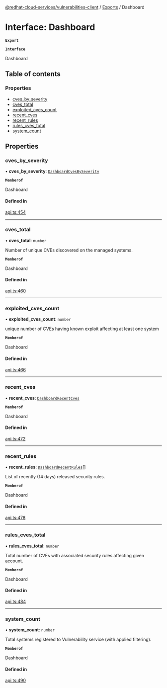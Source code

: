 [@redhat-cloud-services/vulnerabilities-client](../README.md) / [Exports](../modules.md) / Dashboard

# Interface: Dashboard

**`Export`**

**`Interface`**

Dashboard

## Table of contents

### Properties

- [cves\_by\_severity](Dashboard.md#cves_by_severity)
- [cves\_total](Dashboard.md#cves_total)
- [exploited\_cves\_count](Dashboard.md#exploited_cves_count)
- [recent\_cves](Dashboard.md#recent_cves)
- [recent\_rules](Dashboard.md#recent_rules)
- [rules\_cves\_total](Dashboard.md#rules_cves_total)
- [system\_count](Dashboard.md#system_count)

## Properties

### cves\_by\_severity

• **cves\_by\_severity**: [`DashboardCvesBySeverity`](DashboardCvesBySeverity.md)

**`Memberof`**

Dashboard

#### Defined in

[api.ts:454](https://github.com/RedHatInsights/javascript-clients/blob/master/packages/vulnerabilities/git-api/api.ts#L454)

___

### cves\_total

• **cves\_total**: `number`

Number of unique CVEs discovered on the managed systems.

**`Memberof`**

Dashboard

#### Defined in

[api.ts:460](https://github.com/RedHatInsights/javascript-clients/blob/master/packages/vulnerabilities/git-api/api.ts#L460)

___

### exploited\_cves\_count

• **exploited\_cves\_count**: `number`

unique number of CVEs having known exploit affecting at least one system

**`Memberof`**

Dashboard

#### Defined in

[api.ts:466](https://github.com/RedHatInsights/javascript-clients/blob/master/packages/vulnerabilities/git-api/api.ts#L466)

___

### recent\_cves

• **recent\_cves**: [`DashboardRecentCves`](DashboardRecentCves.md)

**`Memberof`**

Dashboard

#### Defined in

[api.ts:472](https://github.com/RedHatInsights/javascript-clients/blob/master/packages/vulnerabilities/git-api/api.ts#L472)

___

### recent\_rules

• **recent\_rules**: [`DashboardRecentRules`](DashboardRecentRules.md)[]

List of recently (14 days) released security rules.

**`Memberof`**

Dashboard

#### Defined in

[api.ts:478](https://github.com/RedHatInsights/javascript-clients/blob/master/packages/vulnerabilities/git-api/api.ts#L478)

___

### rules\_cves\_total

• **rules\_cves\_total**: `number`

Total number of CVEs with associated security rules affecting given account.

**`Memberof`**

Dashboard

#### Defined in

[api.ts:484](https://github.com/RedHatInsights/javascript-clients/blob/master/packages/vulnerabilities/git-api/api.ts#L484)

___

### system\_count

• **system\_count**: `number`

Total systems registered to Vulnerability service (with applied filtering).

**`Memberof`**

Dashboard

#### Defined in

[api.ts:490](https://github.com/RedHatInsights/javascript-clients/blob/master/packages/vulnerabilities/git-api/api.ts#L490)
